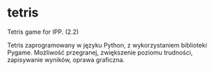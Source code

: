 # tetris
Tetris game for IPP. (2.2)

Tetris zaprogramowany w języku Python, z wykorzystaniem biblioteki Pygame.
Możliwość przegranej, zwiększenie poziomu trudności, zapisywanie wyników, oprawa graficzna.
